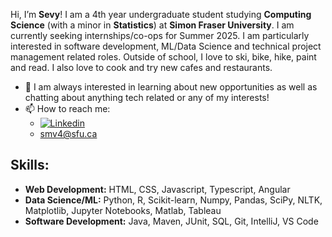 Hi, I’m **Sevy**! I am a 4th year undergraduate student studying **Computing Science** (with a minor in **Statistics**) at **Simon Fraser University**.  I am currently seeking internships/co-ops for Summer 2025. I am particularly 
interested in software development, ML/Data Science and technical project management related roles. Outside of school, I love to ski, bike, hike, paint and read. I also love to cook and try new cafes and restaurants. 
- 💬 I am always interested in learning about new opportunities as well as chatting about anything tech related or any of my interests! 
- 📫 How to reach me:
  - [![Linkedin](https://img.shields.io/badge/-LinkedIn-blue?style=flat&logo=Linkedin&logoColor=white)](https://www.linkedin.com/in/sevy-veeken-9660a2254/)
  - smv4@sfu.ca
 
## Skills:
- **Web Development:** HTML, CSS, Javascript, Typescript, Angular
- **Data Science/ML:** Python, R, Scikit-learn, Numpy, Pandas, SciPy, NLTK, Matplotlib, Jupyter Notebooks, Matlab, Tableau
- **Software Development:** Java, Maven, JUnit, SQL, Git, IntelliJ, VS Code

<!---
SevyV/SevyV is a ✨ special ✨ repository because its `README.md` (this file) appears on your GitHub profile.
You can click the Preview link to take a look at your changes.
--->
